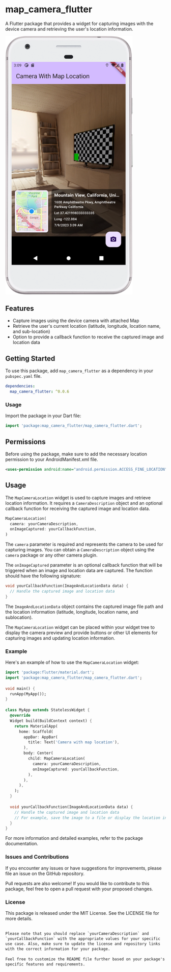 # map_camera_flutter

A Flutter package that provides a widget for capturing images with the device camera and retrieving the user's location information.
<br>

<img src="https://raw.githubusercontent.com/Always-Bijoy/map_camera_location_flutter/main/assets/Screenshot_2.png" alt="Interface preview" width="400">

## Features

- Capture images using the device camera with attached Map
- Retrieve the user's current location (latitude, longitude, location name, and sub-location)
- Option to provide a callback function to receive the captured image and location data

## Getting Started

To use this package, add `map_camera_flutter` as a dependency in your `pubspec.yaml` file.

```yaml
dependencies:
  map_camera_flutter: ^0.0.6
```
### Usage

Import the package in your Dart file:

```dart
import 'package:map_camera_flutter/map_camera_flutter.dart';
```

## Permissions
Before using the package, make sure to add the necessary location permission to your AndroidManifest.xml file.

```xml
<uses-permission android:name="android.permission.ACCESS_FINE_LOCATION" />
```

## Usage
The `MapCameraLocation` widget is used to capture images and retrieve location information. It requires a `CameraDescription` object and an optional callback function for receiving the captured image and location data.

```dart
MapCameraLocation(
  camera: yourCameraDescription,
  onImageCaptured: yourCallbackFunction,
)
```

The `camera` parameter is required and represents the camera to be used for capturing images. You can obtain a `CameraDescription` object using the `camera` package or any other camera plugin.

The `onImageCaptured` parameter is an optional callback function that will be triggered when an image and location data are captured. The function should have the following signature:

```dart
void yourCallbackFunction(ImageAndLocationData data) {
  // Handle the captured image and location data
}
```

The `ImageAndLocationData` object contains the captured image file path and the location information (latitude, longitude, location name, and sublocation).

The `MapCameraLocation` widget can be placed within your widget tree to display the camera preview and provide buttons or other UI elements for capturing images and updating location information.

### Example
Here's an example of how to use the `MapCameraLocation` widget:

```dart
import 'package:flutter/material.dart';
import 'package:map_camera_flutter/map_camera_flutter.dart';

void main() {
  runApp(MyApp());
}

class MyApp extends StatelessWidget {
  @override
  Widget build(BuildContext context) {
    return MaterialApp(
      home: Scaffold(
        appBar: AppBar(
          title: Text('Camera with map location'),
        ),
        body: Center(
          child: MapCameraLocation(
            camera: yourCameraDescription,
            onImageCaptured: yourCallbackFunction,
          ),
        ),
      ),
    );
  }

  void yourCallbackFunction(ImageAndLocationData data) {
    // Handle the captured image and location data
    // For example, save the image to a file or display the location information
  }
}
```
For more information and detailed examples, refer to the package documentation.

### Issues and Contributions
If you encounter any issues or have suggestions for improvements, please file an issue on the GitHub repository.

Pull requests are also welcome! If you would like to contribute to this package, feel free to open a pull request with your proposed changes.

### License
This package is released under the MIT License. See the LICENSE file for more details.

```vbnet

Please note that you should replace `yourCameraDescription` and `yourCallbackFunction` with the appropriate values for your specific use case. Also, make sure to update the license and repository links with the correct information for your package.

Feel free to customize the README file further based on your package's specific features and requirements.

```
